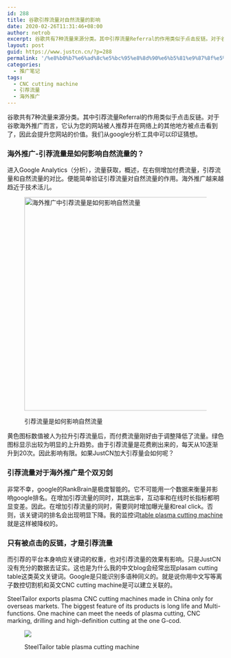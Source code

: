 ```yaml
---
id: 288
title: 谷歌引荐流量对自然流量的影响
date: 2020-02-26T11:31:46+08:00
author: netrob
excerpt: 谷歌共有7种流量来源分类。其中引荐流量Referral的作用类似于点击反链。对于谷歌海外推广而言，它认为您的网站被人推荐并在网络上的其他地方被点击看到了，因此会提升您网站的价值。我们从google分析工具中可以印证猜想。
layout: post
guid: https://www.justcn.cn/?p=288
permalink: '/%e8%b0%b7%e6%ad%8c%e5%bc%95%e8%8d%90%e6%b5%81%e9%87%8f%e5%af%b9%e8%87%aa%e7%84%b6%e6%b5%81%e9%87%8f%e7%9a%84%e5%bd%b1%e5%93%8d/'
categories:
  - 推广笔记
tags:
  - CNC cutting machine
  - 引荐流量
  - 海外推广
---
```

谷歌共有7种流量来源分类。其中引荐流量Referral的作用类似于点击反链。对于谷歌海外推广而言，它认为您的网站被人推荐并在网络上的其他地方被点击看到了，因此会提升您网站的价值。我们从google分析工具中可以印证猜想。

### 海外推广-引荐流量是如何影响自然流量的？

进入Google Analytics（分析），流量获取，概述，在右侧增加付费流量，引荐流量和自然流量的对比。便能简单验证引荐流量对自然流量的作用。海外推广越来越趋近于技术活儿。<figure class="wp-block-image size-large">

<img loading="lazy" width="690" height="497" src="https://www.justcn.cn/wp-content/uploads/2020/02/引荐流量是如何影响自然流量.jpg" alt="海外推广中引荐流量是如何影响自然流量" class="wp-image-289" srcset="https://www.justcn.cn/wp-content/uploads/2020/02/引荐流量是如何影响自然流量.jpg 690w, https://www.justcn.cn/wp-content/uploads/2020/02/引荐流量是如何影响自然流量-300x216.jpg 300w, https://www.justcn.cn/wp-content/uploads/2020/02/引荐流量是如何影响自然流量-660x475.jpg 660w" sizes="(max-width: 690px) 100vw, 690px" /> <figcaption> 引荐流量是如何影响自然流量 </figcaption></figure> 

黄色图标数值被人为拉升引荐流量后，而付费流量刚好由于调整降低了流量。绿色图标显示出较为明显的上升趋势。由于引荐流量是花费刷出来的，每天从10逐渐升到20次。因此影响有限。如果JustCN加大引荐量会如何呢？

### 引荐流量对于海外推广是个双刃剑

非常不幸，google的RankBrain是极度智能的。它不可能用一个数据来衡量并影响google排名。在增加引荐流量的同时，其跳出率，互动率和在线时长指标都明显变差。因此。在增加引荐流量的同时，需要同时增加曝光量和real click。否则，该关键词的排名会出现明显下降。我的监控词<a rel="noreferrer noopener" aria-label="table plasma cutting machine（在新窗口打开）" href="https://www.steeltailor.com/products/drilling-plasma-cutting-cnc-table-machine.html" target="_blank">table plasma cutting machine</a>就是这样被降权的。

### 只有被点击的反链，才是引荐流量

而引荐的平台本身响应关键词的权重，也对引荐流量的效果有影响。只是JustCN没有充分的数据去证实。这也是为什么我的中文blog会经常出现plasam cutting table这类英文关键词。Google是只能识别多语种同义的。就是说你用中文写等离子数控切割机和英文CNC cutting machine是可以建立关联的。

SteelTailor exports plasma CNC cutting machines made in China only for overseas markets. The biggest feature of its products is long life and Multi-functions. One machine can meet the needs of plasma cutting, CNC marking, drilling and high-definition cutting at the one G-cod.<figure class="wp-block-image size-large">

![](https://www.steeltailor.com/images/stories/virtuemart/product/legend-V-table%20plasma%20cutting%20machine.jpg) <figcaption>SteelTailor table plasma cutting machine</figcaption></figure>